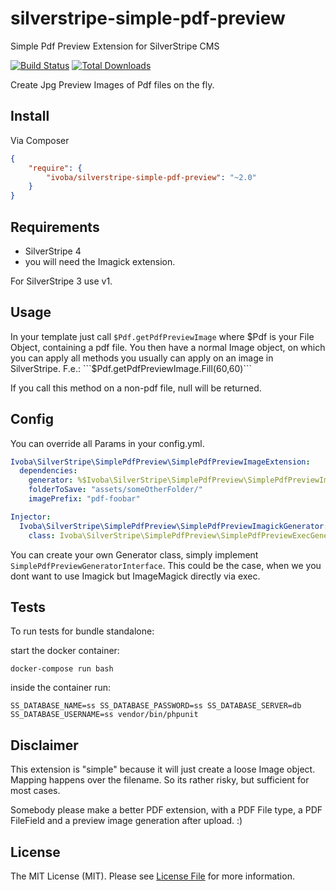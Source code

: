 silverstripe-simple-pdf-preview
===============================

Simple Pdf Preview Extension for SilverStripe CMS

[![Build Status](http://img.shields.io/travis/ivoba/silverstripe-simple-pdf-preview.svg)](https://travis-ci.org/ivoba/silverstripe-simple-pdf-preview)
[![Total Downloads](https://poser.pugx.org/ivoba/silverstripe-simple-pdf-preview/downloads.png)](https://packagist.org/packages/ivoba/silverstripe-simple-pdf-preview)

Create Jpg Preview Images of Pdf files on the fly.


## Install

Via Composer

``` json
{
    "require": {
        "ivoba/silverstripe-simple-pdf-preview": "~2.0"
    }
}
```

## Requirements
- SilverStripe 4
- you will need the Imagick extension.

For SilverStripe 3 use v1.

## Usage
In your template just call ```$Pdf.getPdfPreviewImage``` where $Pdf is your File Object, containing a pdf file.
You then have a normal Image object, on which you can apply all methods you usually can apply on an image in SilverStripe.
F.e.: ```$Pdf.getPdfPreviewImage.Fill(60,60)```

If you call this method on a non-pdf file, null will be returned.

## Config
You can override all Params in your config.yml.

``` yaml
Ivoba\SilverStripe\SimplePdfPreview\SimplePdfPreviewImageExtension:
  dependencies:
    generator: %$Ivoba\SilverStripe\SimplePdfPreview\SimplePdfPreviewImagickGenerator
    folderToSave: "assets/someOtherFolder/"
    imagePrefix: "pdf-foobar"

Injector:
  Ivoba\SilverStripe\SimplePdfPreview\SimplePdfPreviewImagickGenerator:
    class: Ivoba\SilverStripe\SimplePdfPreview\SimplePdfPreviewExecGenerator
```
You can create your own Generator class, simply implement ```SimplePdfPreviewGeneratorInterface```.
This could be the case, when we you dont want to use Imagick but ImageMagick directly via exec.

## Tests

To run tests for bundle standalone:

start the docker container:

    docker-compose run bash

inside the container run:

    SS_DATABASE_NAME=ss SS_DATABASE_PASSWORD=ss SS_DATABASE_SERVER=db SS_DATABASE_USERNAME=ss vendor/bin/phpunit

## Disclaimer

This extension is "simple" because it will just create a loose Image object.
Mapping happens over the filename. So its rather risky, but sufficient for most cases.

Somebody please make a better PDF extension, with a PDF File type, a PDF FileField and a preview image generation after upload. :)

## License

The MIT License (MIT). Please see [License File](https://github.com/ivoba/silverstripe-simple-pdf-preview/blob/master/LICENSE) for more information.
